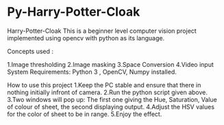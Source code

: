# Py-Harry-Potter-Cloak

Harry-Potter-Cloak
This is a beginner level computer vision project implemented using opencv with python as its language.

Concepts used :

1.Image thresholding
2.Image masking
3.Space Conversion
4.Video input
System Requirements: Python 3 , OpenCV, Numpy installed.


How to use this project
1.Keep the PC stable and ensure that there in nothing initially infront of camera.
2.Run the python script given above.
3.Two windows will pop up: The first one giving the Hue, Saturation, Value of colour of sheet, the second displaying output.
4.Adjust the HSV values for the color of sheet to be in range.
5.Enjoy the effect.

